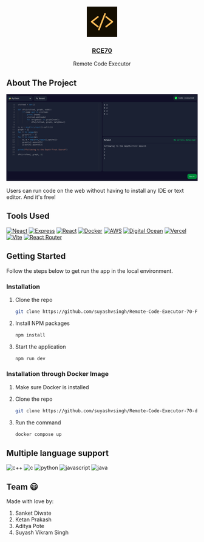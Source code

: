 <br />
<div align="center">
      <img src="public/images/logo.png" alt="Logo" height="80">


<h3 align="center">
  <a href="https://rce70.vercel.app/">
      RCE70
  </a>
</h3>

  <p align="center">
      Remote Code Executor
   <br />
</div>

## About The Project

[![Product Name Screen Shot][product-screenshot]](https://rce70.vercel.app/)

Users can run code on the web without having to install any IDE or text editor. And it's free!

## Tools Used

[![Neact][node.js]][node-url]
[![Express][express.js]][express-url]
[![React][react.js]][react-url]
[![Docker][docker]][docker-url]
[![AWS][aws]][aws-url]
[![Digital Ocean][digital-ocean]][digital-ocean-url]
[![Vercel][vercel]][vercel-url]
[![Vite][vite]][vite-url]
[![React Router][react-router]][react-router-url]

## Getting Started

Follow the steps below to get run the app in the local environment.

### Installation

1. Clone the repo
   ```sh
   git clone https://github.com/suyashvsingh/Remote-Code-Executor-70-Frontend.git
   ```
2. Install NPM packages

   ```sh
   npm install
   ```

3. Start the application
   ```sh
   npm run dev
   ```

### Installation through Docker Image

1. Make sure Docker is installed

2. Clone the repo
   ```sh
   git clone https://github.com/suyashvsingh/Remote-Code-Executor-70-docker-compose
   ```

3. Run the command
   ```sh
   docker compose up
   ```

## Multiple language support

![c++]
![c]
![python]
![javascript]
![java]

## Team 😃

Made with love by:

1. Sanket Diwate
2. Ketan Prakash
3. Aditya Pote
4. Suyash Vikram Singh

[product-screenshot]:public/images/HomePage.png

[react.js]: https://img.shields.io/badge/React-20232A?style=for-the-badge&logo=react&logoColor=61DAFB
[react-url]: https://reactjs.org/
[node.js]: https://img.shields.io/badge/Node.js-339933?style=for-the-badge&logo=nodedotjs&logoColor=white
[node-url]: https://nodejs.org/en/
[express.js]: https://img.shields.io/badge/Express.js-000000?style=for-the-badge&logo=express&logoColor=white
[express-url]: https://expressjs.com/
[docker]: https://img.shields.io/badge/docker-%230db7ed.svg?style=for-the-badge&logo=docker&logoColor=white
[docker-url]: https://www.docker.com/
[aws]: https://img.shields.io/badge/AWS-%23FF9900.svg?style=for-the-badge&logo=amazon-aws&logoColor=white
[aws-url]: https://aws.amazon.com/
[digital-ocean]: https://img.shields.io/badge/DigitalOcean-%230167ff.svg?style=for-the-badge&logo=digitalOcean&logoColor=white
[digital-ocean-url]: https://www.digitalocean.com/
[vercel]: https://img.shields.io/badge/vercel-%23000000.svg?style=for-the-badge&logo=vercel&logoColor=white
[vercel-url]: https://www.vercel.com/
[vite]: https://img.shields.io/badge/vite-%23646CFF.svg?style=for-the-badge&logo=vite&logoColor=white
[vite-url]: https://vitejs.dev/
[react-router]: https://img.shields.io/badge/React_Router-CA4245?style=for-the-badge&logo=react-router&logoColor=white
[react-router-url]: https://reactrouter.com/en/main

[c++]: https://img.shields.io/badge/c++-%2300599C.svg?style=for-the-badge&logo=c%2B%2B&logoColor=white
[c]: https://img.shields.io/badge/c-%2300599C.svg?style=for-the-badge&logo=c&logoColor=white
[python]: https://img.shields.io/badge/python-3670A0?style=for-the-badge&logo=python&logoColor=ffdd54
[javascript]: https://img.shields.io/badge/javascript-%23323330.svg?style=for-the-badge&logo=javascript&logoColor=%23F7DF1E
[java]: https://img.shields.io/badge/java-%23ED8B00.svg?style=for-the-badge&logo=java&logoColor=white
